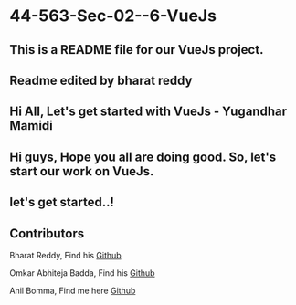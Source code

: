 # 44-563-Sec-02--6-VueJs

## This is a README file for our VueJs project.
## Readme edited by bharat reddy

## Hi All, Let's get started with VueJs - Yugandhar Mamidi

## Hi guys, Hope you all are doing good. So, let's start our work on VueJs. 

## let's get started..!

## Contributors
 Bharat Reddy, Find his [Github](https://github.com/bharat-reddy-male)

 Omkar Abhiteja Badda, Find his [Github](https://github.com/abhiteja29)

 Anil Bomma, Find me here [Github](https://github.com/anil-bomma)